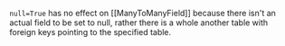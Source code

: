 `null=True` has no effect on [[ManyToManyField]] because there isn't an actual field to be set to null, rather there is a whole another table with foreign keys pointing to the specified table.